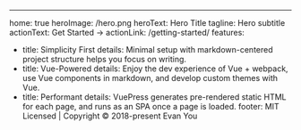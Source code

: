 ---

home: true
heroImage: /hero.png
heroText: Hero Title
tagline: Hero subtitle
actionText: Get Started →
actionLink: /getting-started/
features:

- title: Simplicity First
  details: Minimal setup with markdown-centered project structure helps you focus on writing.
- title: Vue-Powered
  details: Enjoy the dev experience of Vue + webpack, use Vue components in markdown, and develop custom themes with Vue.
- title: Performant
  details: VuePress generates pre-rendered static HTML for each page, and runs as an SPA once a page is loaded.
  footer: MIT Licensed | Copyright © 2018-present Evan You
